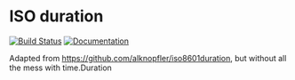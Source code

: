 # ISO duration

[![Build Status](https://travis-ci.org/geoffreybauduin/isoduration.svg?branch=master)](https://travis-ci.org/geoffreybauduin/isoduration)
[![Documentation](https://godoc.org/github.com/geoffreybauduin/isoduration.svg?status.svg)](http://godoc.org/github.com/geoffreybauduin/isoduration?status.svg)

Adapted from https://github.com/alknopfler/iso8601duration, but without all the mess with time.Duration
